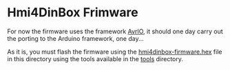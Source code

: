# Hmi4DinBox Frimware

For now the firmware uses the framework [AvrIO](https://github.com/epsilonrt/avrio), 
it should one day carry out the porting to the Arduino framework, one day...

As it is, you must flash the firmware using the 
[hmi4dinbox-firmware.hex](hmi4dinbox-firmware.hex) file in this directory 
using the tools available in the [tools](tools) directory.
